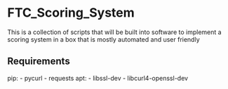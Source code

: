 # FTC_Scoring_System

This is a collection of scripts that will be built into software to implement a scoring system in a box that is mostly automated and user friendly

## Requirements

pip:
    - pycurl
    - requests
apt:
    - libssl-dev
    - libcurl4-openssl-dev 